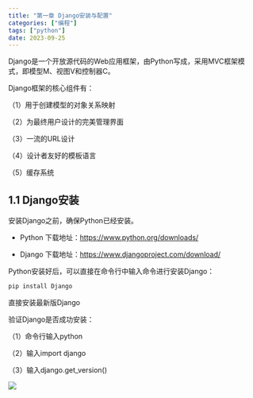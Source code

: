 ```yaml
---
title: "第一章 Django安装与配置"
categories: ["编程"]
tags: ["python"]
date: 2023-09-25
---
```


Django是一个开放源代码的Web应用框架，由Python写成，采用MVC框架模式，即模型M、视图V和控制器C。

Django框架的核心组件有：

（1）用于创建模型的对象关系映射

（2）为最终用户设计的完美管理界面

（3）一流的URL设计

（4）设计者友好的模板语言

（5）缓存系统



## 1.1 Django安装

安装Django之前，确保Python已经安装。

* Python 下载地址：https://www.python.org/downloads/

* Django 下载地址：https://www.djangoproject.com/download/

Python安装好后，可以直接在命令行中输入命令进行安装Django：

```python
pip install Django
```

直接安装最新版Django

验证Django是否成功安装：

（1）命令行输入python

（2）输入import django

（3）输入django.get_version()

![](https://gitee.com/wugenqiang/images/raw/master/image/1633691907316.png)

